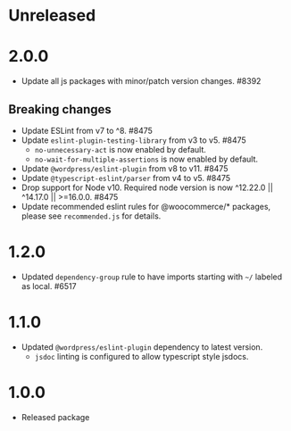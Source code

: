 # Unreleased

# 2.0.0

-   Update all js packages with minor/patch version changes. #8392

## Breaking changes

-   Update ESLint from v7 to ^8. #8475
-   Update `eslint-plugin-testing-library` from v3 to v5. #8475
    - `no-unnecessary-act` is now enabled by default.
    - `no-wait-for-multiple-assertions` is now enabled by default.
-   Update `@wordpress/eslint-plugin` from v8 to v11. #8475
-   Update `@typescript-eslint/parser` from v4 to v5. #8475
-   Drop support for Node v10. Required node version is now ^12.22.0 || ^14.17.0 || >=16.0.0. #8475
-   Update recommended eslint rules for @woocommerce/* packages, please see `recommended.js` for details.

# 1.2.0

-   Updated `dependency-group` rule to have imports starting with `~/` labeled as local. #6517

# 1.1.0

-   Updated `@wordpress/eslint-plugin` dependency to latest version.
    -   `jsdoc` linting is configured to allow typescript style jsdocs.

# 1.0.0

-   Released package
